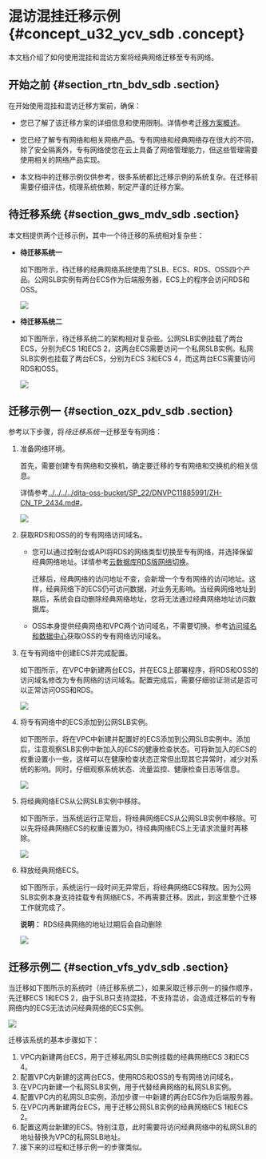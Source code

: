 # 混访混挂迁移示例 {#concept_u32_ycv_sdb .concept}

本文档介绍了如何使用混挂和混访方案将经典网络迁移至专有网络。

## 开始之前 {#section_rtn_bdv_sdb .section}

在开始使用混挂和混访迁移方案前，确保：

-   您已了解了该迁移方案的详细信息和使用限制。详情参考[迁移方案概述](intl.zh-CN/最佳实践/经典网络迁移到VPC/迁移方案概述.md#)。

-   您已经了解专有网络和相关网络产品。专有网络和经典网络存在很大的不同，除了安全隔离外，专有网络使您在云上具备了网络管理能力，但这些管理需要使用相关的网络产品实现。

-   本文档中的迁移示例仅供参考，很多系统都比迁移示例的系统复杂。在迁移前需要仔细评估，梳理系统依赖，制定严谨的迁移方案。


## 待迁移系统 {#section_gws_mdv_sdb .section}

本文档提供两个迁移示例，其中一个待迁移的系统相对复杂些：

-   **待迁移系统一**

    如下图所示，待迁移的经典网络系统使用了SLB、ECS、RDS、OSS四个产品。公网SLB实例有两台ECS作为后端服务器，ECS上的程序会访问RDS和OSS。

    ![](http://static-aliyun-doc.oss-cn-hangzhou.aliyuncs.com/assets/img/2465/1567942891845_zh-CN.png)

-   **待迁移系统二**

    如下图所示，待迁移系统二的架构相对复杂些。公网SLB实例挂载了两台ECS，分别为ECS 1和ECS 2，这两台ECS需要访问一个私网SLB实例。私网SLB实例也挂载了两台ECS，分别为ECS 3和ECS 4，而这两台ECS需要访问RDS和OSS。

    ![](http://static-aliyun-doc.oss-cn-hangzhou.aliyuncs.com/assets/img/2465/1567942891846_zh-CN.png)


## 迁移示例一 {#section_ozx_pdv_sdb .section}

参考以下步骤，将*待迁移系统一*迁移至专有网络：

1.  准备网络环境。

    首先，需要创建专有网络和交换机，确定要迁移的专有网络和交换机的相关信息。

    详情参考[../../../../dita-oss-bucket/SP\_22/DNVPC11885991/ZH-CN\_TP\_2434.md\#](../../../../intl.zh-CN/快速入门/搭建IPv4专有网络.md#)。

    ![](http://static-aliyun-doc.oss-cn-hangzhou.aliyuncs.com/assets/img/2465/1567942892847_zh-CN.png)

2.  获取RDS和OSS的的专有网络访问域名。
    -   您可以通过控制台或API将RDS的网络类型切换至专有网络，并选择保留经典网络地址。详情参考[云数据库RDS版网络切换](intl.zh-CN/最佳实践/经典网络迁移到VPC/云数据库混访/云数据库RDS版网络切换.md#)。

        迁移后，经典网络的访问地址不变，会新增一个专有网络的访问地址。这样，经典网络下的ECS仍可访问数据，对业务无影响。当经典网络地址到期后，系统会自动删除经典网络地址，您将无法通过经典网络地址访问数据库。

    -   OSS本身提供经典网络和VPC两个访问域名，不需要切换。参考[访问域名和数据中心](../../../../intl.zh-CN/开发指南/访问域名（Endpoint）/访问域名和数据中心.md#)获取OSS的专有网络访问域名。

3.  在专有网络中创建ECS并完成配置。

    如下图所示，在VPC中新建两台ECS，并在ECS上部署程序，将RDS和OSS的访问域名修改为专有网络的访问域名。配置完成后，需要仔细验证测试是否可以正常访问OSS和RDS。

    ![](http://static-aliyun-doc.oss-cn-hangzhou.aliyuncs.com/assets/img/2465/1567942892848_zh-CN.png)

4.  将专有网络中的ECS添加到公网SLB实例。

    如下图所示，将在VPC中新建并配置好的ECS添加到公网SLB实例中。添加后，注意观察SLB实例中新加入的ECS的健康检查状态。可将新加入的ECS的权重设置小一些，这样可以在健康检查状态正常但出现其它异常时，减少对系统的影响。同时，仔细观察系统状态、流量监控、健康检查日志等信息。

    ![](http://static-aliyun-doc.oss-cn-hangzhou.aliyuncs.com/assets/img/2465/1567942892849_zh-CN.png)

5.  将经典网络ECS从公网SLB实例中移除。

    如下图所示，当系统运行正常后，将经典网络ECS从公网SLB实例中移除。可以先将经典网络ECS的权重设置为0，待经典网络ECS上无请求流量时再移除。

    ![](http://static-aliyun-doc.oss-cn-hangzhou.aliyuncs.com/assets/img/2465/1567942892850_zh-CN.png)

6.  释放经典网络ECS。

    如下图所示，系统运行一段时间无异常后，将经典网络ECS释放。因为公网SLB实例本身支持挂载专有网络ECS，不再需要迁移。因此，到这里整个迁移工作就完成了。

    **说明：** RDS经典网络的地址过期后会自动删除

    ![](http://static-aliyun-doc.oss-cn-hangzhou.aliyuncs.com/assets/img/2465/1567942892851_zh-CN.png)


## 迁移示例二 {#section_vfs_ydv_sdb .section}

当迁移如下图所示的系统时（待迁移系统二），如果采取迁移示例一的操作顺序，先迁移ECS 1和ECS 2，由于SLB只支持混挂，不支持混访，会造成迁移后的专有网络内的ECS无法访问经典网络的ECS实例。

![](http://static-aliyun-doc.oss-cn-hangzhou.aliyuncs.com/assets/img/2465/1567942891846_zh-CN.png)

迁移该系统的基本步骤如下：

1.  VPC内新建两台ECS，用于迁移私网SLB实例挂载的经典网络ECS 3和ECS 4。
2.  配置VPC内新建的这两台ECS，使用RDS和OSS的专有网络访问域名。
3.  在VPC内新建一个私网SLB实例，用于代替经典网络的私网SLB实例。
4.  配置VPC内的私网SLB实例，添加步骤一中新建的两台ECS作为后端服务器。
5.  在VPC内再新建两台ECS，用于迁移公网SLB实例的经典网络ECS 1和ECS 2。
6.  配置这两台新建的ECS。特别注意，此时需要将访问经典网络中的私网SLB的地址替换为VPC的私网SLB地址。
7.  接下来的过程和迁移示例一的步骤类似。

